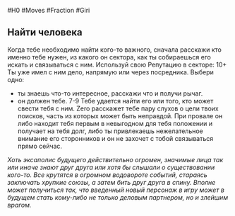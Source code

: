 #H0 #Moves #Fraction #Giri 
## Найти человека
Когда тебе необходимо найти кого-то важного, сначала расскажи кто именно тебе нужен, из какого он сектора, как ты собираешься его искать и связываться с ним. Используй свою Репутацию в секторе:
10+ Ты уже имел с ним дело, напрямую или через посредника. Выбери одно:
- ты знаешь что-то интересное, расскажи что и получи рычаг.
- он должен тебе.
7-9 Тебе удается найти его или того, кто может свести тебя с ним. Zero расскажет тебе пару слухов о цели твоих поисков, часть из которых может быть неправдой.
При провале он либо находит тебя первым в невыгодном для тебя положении и получает на тебя долг, либо ты привлекаешь нежелательное внимание его сторонников и он не захочет с тобой связываться прямо сейчас.

*Хоть эксаполис будущего действительно огромен, значимые лица так или иначе знают друг друга или хотя бы слышали о существовании кого-то. Все крутятся в огромном водовороте событий, стараясь заключать хрупкие союзы, а затем бить друг друга в спину. Вполне может получиться так, что введенный новый персонаж в игру может в будущем стать кому-либо не только деловым партнером, но и злейшим врагом.*